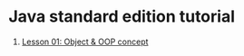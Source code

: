# Java standard edition tutorial

1. [Lesson 01: Object & OOP concept](01-object-and-oop-concept/README.md)